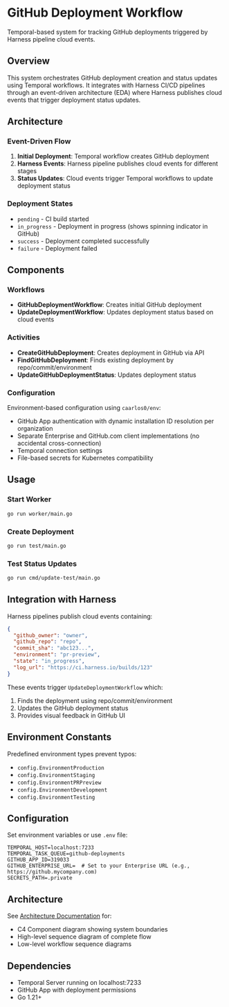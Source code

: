 # GitHub Deployment Workflow

Temporal-based system for tracking GitHub deployments triggered by Harness pipeline cloud events.

## Overview

This system orchestrates GitHub deployment creation and status updates using Temporal workflows. It integrates with Harness CI/CD pipelines through an event-driven architecture (EDA) where Harness publishes cloud events that trigger deployment status updates.

## Architecture

### Event-Driven Flow

1. **Initial Deployment**: Temporal workflow creates GitHub deployment
2. **Harness Events**: Harness pipeline publishes cloud events for different stages
3. **Status Updates**: Cloud events trigger Temporal workflows to update deployment status

### Deployment States

- `pending` - CI build started
- `in_progress` - Deployment in progress (shows spinning indicator in GitHub)
- `success` - Deployment completed successfully
- `failure` - Deployment failed

## Components

### Workflows

- **GitHubDeploymentWorkflow**: Creates initial GitHub deployment
- **UpdateDeploymentWorkflow**: Updates deployment status based on cloud events

### Activities

- **CreateGitHubDeployment**: Creates deployment in GitHub via API
- **FindGitHubDeployment**: Finds existing deployment by repo/commit/environment
- **UpdateGitHubDeploymentStatus**: Updates deployment status

### Configuration

Environment-based configuration using `caarlos0/env`:
- GitHub App authentication with dynamic installation ID resolution per organization
- Separate Enterprise and GitHub.com client implementations (no accidental cross-connection)
- Temporal connection settings
- File-based secrets for Kubernetes compatibility

## Usage

### Start Worker

```bash
go run worker/main.go
```

### Create Deployment

```bash
go run test/main.go
```

### Test Status Updates

```bash
go run cmd/update-test/main.go
```

## Integration with Harness

Harness pipelines publish cloud events containing:

```json
{
  "github_owner": "owner",
  "github_repo": "repo",
  "commit_sha": "abc123...",
  "environment": "pr-preview", 
  "state": "in_progress",
  "log_url": "https://ci.harness.io/builds/123"
}
```

These events trigger `UpdateDeploymentWorkflow` which:
1. Finds the deployment using repo/commit/environment
2. Updates the GitHub deployment status
3. Provides visual feedback in GitHub UI

## Environment Constants

Predefined environment types prevent typos:

- `config.EnvironmentProduction`
- `config.EnvironmentStaging` 
- `config.EnvironmentPRPreview`
- `config.EnvironmentDevelopment`
- `config.EnvironmentTesting`

## Configuration

Set environment variables or use `.env` file:

```
TEMPORAL_HOST=localhost:7233
TEMPORAL_TASK_QUEUE=github-deployments
GITHUB_APP_ID=319033
GITHUB_ENTERPRISE_URL=  # Set to your Enterprise URL (e.g., https://github.mycompany.com)
SECRETS_PATH=.private
```

## Architecture

See [Architecture Documentation](docs/architecture.md) for:
- C4 Component diagram showing system boundaries
- High-level sequence diagram of complete flow
- Low-level workflow sequence diagrams

## Dependencies

- Temporal Server running on localhost:7233
- GitHub App with deployment permissions
- Go 1.21+